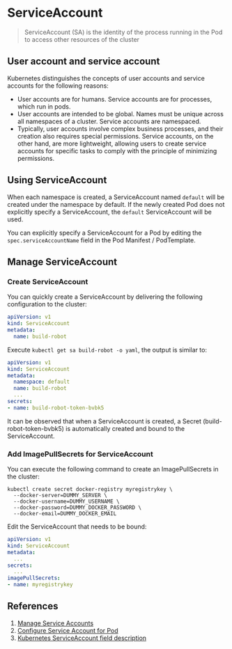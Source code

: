 # ServiceAccount

> ServiceAccount (SA) is the identity of the process running in the Pod to access other resources of the cluster

## User account and service account

Kubernetes distinguishes the concepts of user accounts and service accounts for the following reasons:
- User accounts are for humans. Service accounts are for processes, which run in pods.
- User accounts are intended to be global. Names must be unique across all namespaces of a cluster. Service accounts are namespaced.
- Typically, user accounts involve complex business processes, and their creation also requires special permissions. Service accounts, on the other hand, are more lightweight, allowing users to create service accounts for specific tasks to comply with the principle of minimizing permissions.

## Using ServiceAccount

When each namespace is created, a ServiceAccount named `default` will be created under the namespace by default. If the newly created Pod does not explicitly specify a ServiceAccount, the `default` ServiceAccount will be used.

You can explicitly specify a ServiceAccount for a Pod by editing the `spec.serviceAccountName` field in the Pod Manifest / PodTemplate.

## Manage ServiceAccount

### Create ServiceAccount

You can quickly create a ServiceAccount by delivering the following configuration to the cluster:

````yaml
apiVersion: v1
kind: ServiceAccount
metadata:
  name: build-robot
````

Execute `kubectl get sa build-robot -o yaml`, the output is similar to:

````yaml
apiVersion: v1
kind: ServiceAccount
metadata:
  namespace: default
  name: build-robot
  ...
secrets:
- name: build-robot-token-bvbk5
````

It can be observed that when a ServiceAccount is created, a Secret (build-robot-token-bvbk5) is automatically created and bound to the ServiceAccount.

### Add ImagePullSecrets for ServiceAccount

You can execute the following command to create an ImagePullSecrets in the cluster:

```shell
kubectl create secret docker-registry myregistrykey \
  --docker-server=DUMMY_SERVER \
  --docker-username=DUMMY_USERNAME \
  --docker-password=DUMMY_DOCKER_PASSWORD \
  --docker-email=DUMMY_DOCKER_EMAIL
````

Edit the ServiceAccount that needs to be bound:

````yaml
apiVersion: v1
kind: ServiceAccount
metadata:
  ...
secrets:
  ...
imagePullSecrets:
- name: myregistrykey
````

## References

1. [Manage Service Accounts](https://kubernetes.io/docs/reference/access-authn-authz/service-accounts-admin/)
2. [Configure Service Account for Pod](https://kubernetes.io/docs/tasks/configure-pod-container/configure-service-account/)
3. [Kubernetes ServiceAccount field description](https://kubernetes.io/docs/reference/generated/kubernetes-api/v1.21/#serviceaccount-v1-core)
